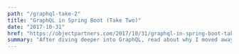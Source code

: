 ```yaml
---
path: "/graphql-take-2"
title: "GraphQL in Spring Boot (Take Two)"
date: "2017-10-31"
href: "https://objectpartners.com/2017/10/31/graphql-in-spring-boot-take-two/"
summary: "After diving deeper into GraphQL, read about why I moved away from Spring Boot in favor of Node for building a GraphQL service."
---
```

